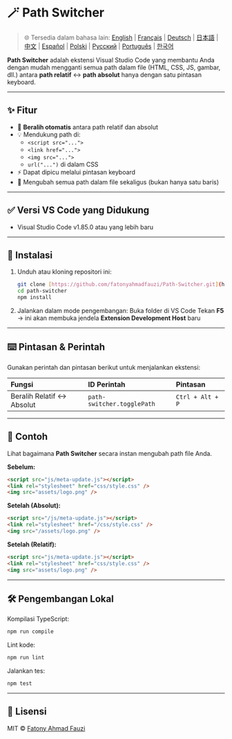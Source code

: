 # 🪄 Path Switcher

> 🌐 Tersedia dalam bahasa lain: [English](../../README.md) | [Français](README-FR.md) | [Deutsch](README-DE.md) | [日本語](README-JP.md) | [中文](README-ZH.md) | [Español](README-ES.md) | [Polski](README-PL.md) | [Русский](README-RU.md) | [Português](README-PT.md) | [한국어](README-KO.md)

**Path Switcher** adalah ekstensi Visual Studio Code yang membantu Anda dengan mudah mengganti semua path dalam file (HTML, CSS, JS, gambar, dll.) antara **path relatif** ↔️ **path absolut** hanya dengan satu pintasan keyboard.

---

## ✨ Fitur

- 🔁 **Beralih otomatis** antara path relatif dan absolut
- 💡 Mendukung path di:
  - `<script src="...">`
  - `<link href="...">`
  - `<img src="...">`
  - `url("...")` di dalam CSS
- ⚡ Dapat dipicu melalui pintasan keyboard
- 🧭 Mengubah semua path dalam file sekaligus (bukan hanya satu baris)

---

## ✅ Versi VS Code yang Didukung

- Visual Studio Code v1.85.0 atau yang lebih baru

---

## 🧩 Instalasi

1.  Unduh atau kloning repositori ini:
    ```bash
    git clone [https://github.com/fatonyahmadfauzi/Path-Switcher.git](https://github.com/fatonyahmadfauzi/Path-Switcher.git)
    cd path-switcher
    npm install
    ```
2.  Jalankan dalam mode pengembangan:
    Buka folder di VS Code
    Tekan **F5** → ini akan membuka jendela **Extension Development Host** baru

---

## ⌨️ Pintasan & Perintah

Gunakan perintah dan pintasan berikut untuk menjalankan ekstensi:

| Fungsi                     | ID Perintah                | Pintasan         |
| :------------------------- | :------------------------- | :--------------- |
| Beralih Relatif ↔️ Absolut | `path-switcher.togglePath` | `Ctrl + Alt + P` |

---

## 🧠 Contoh

Lihat bagaimana **Path Switcher** secara instan mengubah path file Anda.

**Sebelum:**

```html
<script src="js/meta-update.js"></script>
<link rel="stylesheet" href="css/style.css" />
<img src="assets/logo.png" />
```

**Setelah (Absolut):**

```html
<script src="/js/meta-update.js"></script>
<link rel="stylesheet" href="/css/style.css" />
<img src="/assets/logo.png" />
```

**Setelah (Relatif):**

```html
<script src="js/meta-update.js"></script>
<link rel="stylesheet" href="css/style.css" />
<img src="assets/logo.png" />
```

---

## 🛠️ Pengembangan Lokal

Kompilasi TypeScript:

```bash
npm run compile
```

Lint kode:

```bash
npm run lint
```

Jalankan tes:

```bash
npm test
```

---

## 🧾 Lisensi

MIT © [Fatony Ahmad Fauzi](../../LICENSE)
